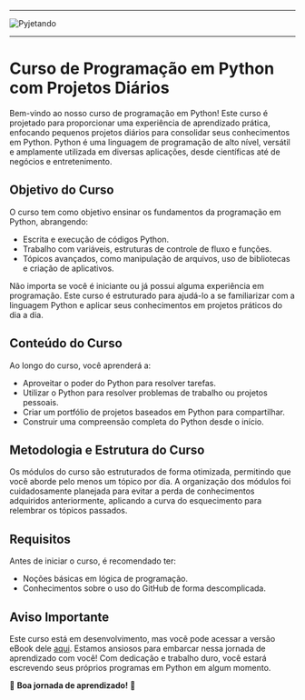 <hr></hr>

![Pyjetando](https://user-images.githubusercontent.com/44483048/211707476-4f27f5f8-bc37-40ef-be9f-934c2e3fb359.jpg)

<hr></hr>

# Curso de Programação em Python com Projetos Diários

Bem-vindo ao nosso curso de programação em Python! Este curso é projetado para proporcionar uma experiência de aprendizado prática, enfocando pequenos projetos diários para consolidar seus conhecimentos em Python. Python é uma linguagem de programação de alto nível, versátil e amplamente utilizada em diversas aplicações, desde científicas até de negócios e entretenimento.

## Objetivo do Curso

O curso tem como objetivo ensinar os fundamentos da programação em Python, abrangendo:

- Escrita e execução de códigos Python.
- Trabalho com variáveis, estruturas de controle de fluxo e funções.
- Tópicos avançados, como manipulação de arquivos, uso de bibliotecas e criação de aplicativos.

Não importa se você é iniciante ou já possui alguma experiência em programação. Este curso é estruturado para ajudá-lo a se familiarizar com a linguagem Python e aplicar seus conhecimentos em projetos práticos do dia a dia.

## Conteúdo do Curso

Ao longo do curso, você aprenderá a:

- Aproveitar o poder do Python para resolver tarefas.
- Utilizar o Python para resolver problemas de trabalho ou projetos pessoais.
- Criar um portfólio de projetos baseados em Python para compartilhar.
- Construir uma compreensão completa do Python desde o início.

## Metodologia e Estrutura do Curso

Os módulos do curso são estruturados de forma otimizada, permitindo que você aborde pelo menos um tópico por dia. A organização dos módulos foi cuidadosamente planejada para evitar a perda de conhecimentos adquiridos anteriormente, aplicando a curva do esquecimento para relembrar os tópicos passados.

## Requisitos

Antes de iniciar o curso, é recomendado ter:

- Noções básicas em lógica de programação.
- Conhecimentos sobre o uso do GitHub de forma descomplicada.

## Aviso Importante

Este curso está em desenvolvimento, mas você pode acessar a versão eBook dele [aqui](link-ebook). Estamos ansiosos para embarcar nessa jornada de aprendizado com você! Com dedicação e trabalho duro, você estará escrevendo seus próprios programas em Python em algum momento.

🚀 **Boa jornada de aprendizado!** 🚀
